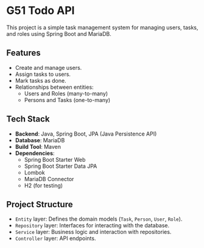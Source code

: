 # G51 Todo API

This project is a simple task management system for managing users, tasks, and roles using Spring Boot and MariaDB.

## Features

- Create and manage users.
- Assign tasks to users.
- Mark tasks as done.
- Relationships between entities:
    - Users and Roles (many-to-many)
    - Persons and Tasks (one-to-many)

## Tech Stack

- **Backend**: Java, Spring Boot, JPA (Java Persistence API)
- **Database**: MariaDB
- **Build Tool**: Maven
- **Dependencies**:
    - Spring Boot Starter Web
    - Spring Boot Starter Data JPA
    - Lombok
    - MariaDB Connector
    - H2 (for testing)

## Project Structure

- `Entity` layer: Defines the domain models (`Task`, `Person`, `User`, `Role`).
- `Repository` layer: Interfaces for interacting with the database.
- `Service` layer: Business logic and interaction with repositories.
- `Controller` layer: API endpoints.

## 

